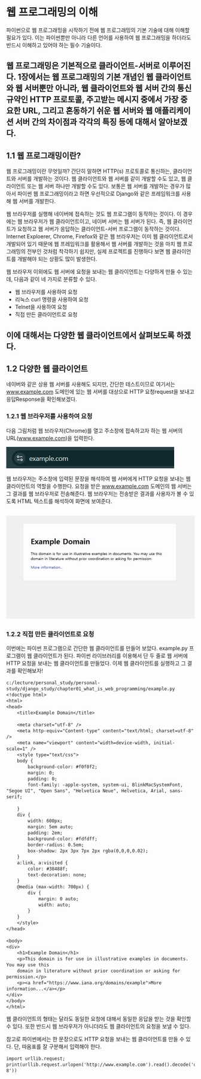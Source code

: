 # 웹 프로그래밍의 이해

파이썬으로 웹 프로그래밍을 시작하기 전에 웹 프로그래밍의 기본 기술에 대해 이해할 필요가 있다.
이는 파이썬뿐만 아니라 다른 언어를 사용하여 웹 프로그래밍을 하더라도 반드시 이해하고 있어야 하는 필수 기술이다.

웹 프로그래밍은 기본적으로 클라이언트-서버로 이루어진다. 1장에서는 웹 프로그래밍의 기본 개념인 웹 클라이언트와 웹 서버뿐만 아니라,
웹 클라이언트와 웹 서버 간의 통신 규약인 HTTP 프로토콜, 주고받는 메시지 중에서 가장 중요한 URL, 그리고 혼동하기 쉬운 웹 서버와
웹 애플리케이션 서버 간의 차이점과 각각의 특징 등에 대해서 알아보겠다.
---
## **1.1 웹 프로그래밍이란?**

웹 프로그래밍이란 무엇일까? 간단히 말하면 HTTP(s) 프로토콜로 통신하는, 클라이언트와 서버를 개발하는 것이다.
웹 클라이언트와 웹 서버를 같이 개발할 수도 있고, 웹 클라이언트 또는 웹 서버 하나만 개발할 수도 있다.
보통은 웹 서버를 개발하는 경우가 많아서 파이썬 웹 프로그래밍이라고 하면 우선적으로 Django와 같은 프레임워크를 사용해 웹 서버를 개발한다.

웹 브라우저를 실행해 네이버에 접속하는 것도 웹 프로그램이 동작하는 것이다.
이 경우에는 웹 브라우저가 웹 클라이언트이고, 네이버 서버는 웹 서버가 된다. 
즉, 웹 클라이언트가 요청하고 웹 서버가 응답하는 클라이언트-서버 프로그램이 동작하는 것이다.
Internet Exploerer, Chrome, Firefox와 같은 웹 브라우저는 이미 웹 클라이언트로서 개발되어 있기 때문에 웹 프레임워크를 활용해서 웹 서버를 개발하는 것을 마치 웹 프로그래밍의 전부인 것처럼 착각하기 쉽지만, 실제 프로젝트를 진행하다 보면 웹 클라이언트를 개발해야 되는 상황도 많이 
발생한다.

웹 브라우저 이외에도 웹 서버에 요청을 보내는 웹 클라이언트는 다양하게 만들 수 있는데, 다음과 같이 네 가지로 분류할 수 있다.

- 웹 브라우저를 사용하여 요청
- 리눅스 curl 명령을 사용하여 요청
- Telnet을 사용하여 요청
- 직접 만든 클라이언트로 요청

이에 대해서는 다양한 웹 클라이언트에서 살펴보도록 하겠다.
---
## **1.2 다양한 웹 클라이언트**

네이버와 같은 상용 웹 서버를 사용해도 되지만, 간단한 테스트이므로 여기서는 www.example.com 도메인에 있는 웹 서버를 대상으로 
HTTP 요청request을 보내고 응답Response을 확인해보겠다.

### **1.2.1 웹 브라우저를 사용하여 요청**

다음 그림처럼 웹 브라우저(Chrome)를 열고 주소창에 접속하고자 하는 웹 서버의 URL(www.example.com)을 입력한다.

![alt text](image.png)

웹 브라우저는 주소창에 입력된 문장을 해석하여 웹 서버에게 HTTP 요청을 보내는 웹 클라이언트의 역할을 수행한다.
요청을 받은 www.example.com 도메인의 웹 서버는 그 결과를 웹 브라우저로 전송해준다.
웹 브라우저는 전송받은 결과를 사용자가 볼 수 있도록 HTML 텍스트를 해석하여 화면에 보여준다.

![alt text](image-1.png)
---
### **1.2.2 직접 만든 클라이언트로 요청**

이번에는 파이썬 프로그램으로 간단한 웹 클라이언트를 만들어 보았다.
example.py 프로그램이 웹 클라이언트가 된다.
파이썬 라이브러리를 이용해서 단 두 줄로 웹 서버에 HTTP 요청을 보내는 웹 클라이언트를 만들었다.
이제 웹 클라이언트를 실행하고 그 결과를 확인해보자!

```
c:/lecture/personal_study/personal-study/django_study/chapter01_what_is_web_programming/example.py
<!doctype html>
<html>
<head>
    <title>Example Domain</title>

    <meta charset="utf-8" />
    <meta http-equiv="Content-type" content="text/html; charset=utf-8" />
    <meta name="viewport" content="width=device-width, initial-scale=1" />
    <style type="text/css">
    body {
        background-color: #f0f0f2;
        margin: 0;
        padding: 0;
        font-family: -apple-system, system-ui, BlinkMacSystemFont, "Segoe UI", "Open Sans", "Helvetica Neue", Helvetica, Arial, sans-serif;

    }
    div {
        width: 600px;
        margin: 5em auto;
        padding: 2em;
        background-color: #fdfdff;
        border-radius: 0.5em;
        box-shadow: 2px 3px 7px 2px rgba(0,0,0,0.02);
    }
    a:link, a:visited {
        color: #38488f;
        text-decoration: none;
    }
    @media (max-width: 700px) {
        div {
            margin: 0 auto;
            width: auto;
        }
    }
    </style>
</head>

<body>
<div>
    <h1>Example Domain</h1>
    <p>This domain is for use in illustrative examples in documents. You may use this
    domain in literature without prior coordination or asking for permission.</p>
    <p><a href="https://www.iana.org/domains/example">More information...</a></p>
</div>
</body>
</html>
```

웹 클라이언트의 형태는 달라도 동일한 요청에 대해서 동일한 응답을 받는 것을 확인할 수 있다.
또한 반드시 웹 브라우저가 아니더라도 웹 클라이언트의 요청을 보낼 수 있다.

참고로 파이썬에서는 한 문장으로도 HTTP 요청을 보내는 웹 클라이언트를 만들 수 있다.
단, 따옴표를 잘 구분해서 입력해야 한다.

```
import urllib.request; print(urllib.request.urlopen('http://www.example.com').read().decode('utf-8'))
```